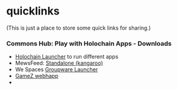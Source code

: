 # quicklinks

(This is just a place to store some quick links for sharing.)

### Commons Hub: Play with Holochain Apps - Downloads

- [Holochain Launcher](https://github.com/holochain/launcher/releases/tag/v0.10.0) to run different apps
- MewsFeed: [Standalone (kangaroo)](https://github.com/GeekGene/mewsfeed-kangaroo/releases/tag/v0.10.1) 
- We Spaces [Groupware Launcher](https://github.com/lightningrodlabs/we/releases/tag/v0.3.2-holochain-0.2.1)
- [GameZ webhapp](https://github.com/holochain-apps/gamez/releases/tag/v0.0.3)
- 


